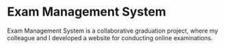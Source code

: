 # Exam Management System
Exam Management System is a collaborative graduation project, where my colleague and I developed a website for conducting online examinations.
